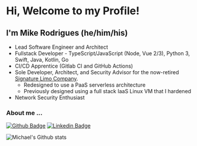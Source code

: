 
<!--
**mrodrig/mrodrig** is a ✨ _special_ ✨ repository because its `README.md` (this file) appears on your GitHub profile.

Here are some ideas to get you started:

- 🔭 I’m currently working on ...
- 🌱 I’m currently learning ...
- 👯 I’m looking to collaborate on ...
- 🤔 I’m looking for help with ...
- 💬 Ask me about ...
- 📫 How to reach me: ...
- 😄 Pronouns: ...
- ⚡ Fun fact: ...
-->

# Hi, Welcome to my Profile!

## I'm Mike Rodrigues (he/him/his)

* Lead Software Engineer and Architect
* Fullstack Developer - TypeScript/JavaScript (Node, Vue 2/3), Python 3, Swift, Java, Kotlin, Go
* CI/CD Apprentice (Gitlab CI and GitHub Actions)
* Sole Developer, Architect, and Security Advisor for the now-retired [Signature Limo Company](https://signaturelimocompany-com-ewnf2.ondigitalocean.app/).
  * Redesigned to use a PaaS serverless architecture
  * Previously designed using a full stack IaaS Linux VM that I hardened
* Network Security Enthusiast

### About me ...

[![Github Badge](https://img.shields.io/badge/-Github-000?style=flat-square&logo=Github&logoColor=white)](https://mrodrig.github.io/)
[![Linkedin Badge](https://img.shields.io/badge/-LinkedIn-blue?style=flat-square&logo=Linkedin&logoColor=white)](https://www.linkedin.com/in/rodriguesmichael/)

![Michael's Github stats](https://github-readme-stats.vercel.app/api?username=mrodrig&theme=dark&count_private=true&include_all_commits=true&hide=issues)
